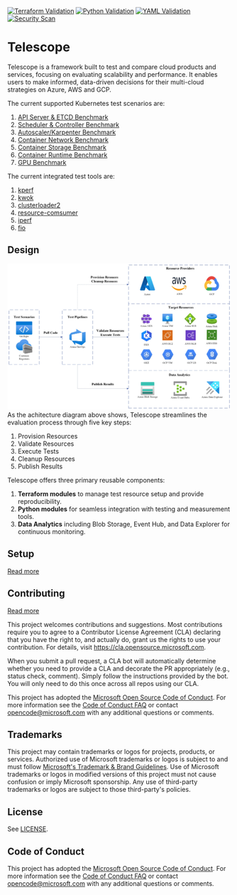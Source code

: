 [![Terraform Validation](https://github.com/Azure/telescope/actions/workflows/terraform-validation.yml/badge.svg)](https://github.com/Azure/telescope/actions/workflows/terraform-validation.yml) [![Python Validation](https://github.com/Azure/telescope/actions/workflows/python-validation.yml/badge.svg)](https://github.com/Azure/telescope/actions/workflows/python-validation.yml) [![YAML Validation](https://github.com/Azure/telescope/actions/workflows/yaml-validation.yml/badge.svg)](https://github.com/Azure/telescope/actions/workflows/yaml-validation.yml) [![Security Scan](https://github.com/Azure/telescope/actions/workflows/security-scan.yml/badge.svg)](https://github.com/Azure/telescope/actions/workflows/security-scan.yml)

# Telescope

Telescope is a framework built to test and compare cloud products and services, focusing on evaluating scalability and performance. It enables users to make informed, data-driven decisions for their multi-cloud strategies on Azure, AWS and GCP.

The current supported Kubernetes test scenarios are:
1. [API Server & ETCD Benchmark](pipelines/perf-eval/API%20Server%20Benchmark)
2. [Scheduler & Controller Benchmark](pipelines/perf/Schedulear%20Benchmark)
3. [Autoscaler/Karpenter Benchmark](pipelines/perf-eval/Autoscale%20Benchmark)
4. [Container Network Benchmark](pipelines/perf-eval/CNI%20Benchmark)
5. [Container Storage Benchmark](pipelines/perf-eval/CSI%20Benchmark/)
6. [Container Runtime Benchmark](pipelines/perf-eval/CRI%20Benchmark/)
7. [GPU Benchmark](incoming)

The current integrated test tools are:
1. [kperf](https://github.com/Azure/kperf/pkgs/container/kperf)
2. [kwok](https://github.com/kubernetes-sigs/kwok)
3. [clusterloader2](https://github.com/kubernetes/perf-tests/blob/master/clusterloader2/)
4. [resource-comsumer](https://github.com/kubernetes/kubernetes/blob/master/test/images/resource-consumer/README.md)
5. [iperf](https://github.com/esnet/iperf)
6. [fio](https://github.com/axboe/fio)

## Design
![design](./docs/imgs/design.jpeg)
As the achitecture diagram above shows, Telescope streamlines the evaluation process through five key steps:

1. Provision Resources
2. Validate Resources
3. Execute Tests
4. Cleanup Resources
5. Publish Results

Telescope offers three primary reusable components:

1. **Terraform modules** to manage test resource setup and provide reproducibility.
2. **Python modules** for seamless integration with testing and measurement tools.
3. **Data Analytics** including Blob Storage, Event Hub, and Data Explorer for continuous monitoring.

## Setup
[Read more](modules/terraform/setup/README.md)

## Contributing

[Read more](docs/contributing/readme.md)
<!-- markdown-link-check-disable -->
This project welcomes contributions and suggestions.  Most contributions require you to agree to a
Contributor License Agreement (CLA) declaring that you have the right to, and actually do, grant us
the rights to use your contribution. For details, visit <https://cla.opensource.microsoft.com>.

When you submit a pull request, a CLA bot will automatically determine whether you need to provide
a CLA and decorate the PR appropriately (e.g., status check, comment). Simply follow the instructions
provided by the bot. You will only need to do this once across all repos using our CLA.

This project has adopted the [Microsoft Open Source Code of Conduct](https://opensource.microsoft.com/codeofconduct/).
For more information see the [Code of Conduct FAQ](https://opensource.microsoft.com/codeofconduct/faq/) or
contact [opencode@microsoft.com](mailto:opencode@microsoft.com) with any additional questions or comments.

## Trademarks

This project may contain trademarks or logos for projects, products, or services. Authorized use of Microsoft
trademarks or logos is subject to and must follow [Microsoft's Trademark & Brand Guidelines](https://www.microsoft.com/legal/intellectualproperty/trademarks/usage/general).
Use of Microsoft trademarks or logos in modified versions of this project must not cause confusion or imply Microsoft sponsorship.
Any use of third-party trademarks or logos are subject to those third-party's policies.

## License

See [LICENSE](LICENSE).

## Code of Conduct

This project has adopted the [Microsoft Open Source Code of Conduct](https://opensource.microsoft.com/codeofconduct/). For more information see the [Code of Conduct FAQ](https://opensource.microsoft.com/codeofconduct/faq/) or contact [opencode@microsoft.com](mailto:opencode@microsoft.com) with any additional questions or comments.